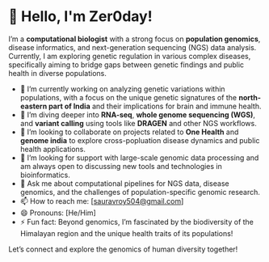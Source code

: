 # 👋 Hello, I'm Zer0day!

I’m a **computational biologist** with a strong focus on **population genomics**, disease informatics, and next-generation sequencing (NGS) data analysis. Currently, I am exploring genetic regulation in various complex diseases, specifically aiming to bridge gaps between genetic findings and public health in diverse populations.

- 🔭 I’m currently working on analyzing genetic variations within populations, with a focus on the unique genetic signatures of the **north-eastern part of India** and their implications for brain and immune health.
- 🌱 I’m diving deeper into **RNA-seq**, **whole genome sequencing (WGS)**, and **variant calling** using tools like **DRAGEN** and other NGS workflows.
- 👯 I’m looking to collaborate on projects related to **One Health** and **genome india** to explore cross-popluation disease dynamics and public health applications.
- 🤔 I’m looking for support with large-scale genomic data processing and am always open to discussing new tools and technologies in bioinformatics.
- 💬 Ask me about computational pipelines for NGS data, disease genomics, and the challenges of population-specific genomic research.
- 📫 How to reach me: [sauravroy504@gmail.com]
- 😄 Pronouns: [He/Him]
- ⚡ Fun fact: Beyond genomics, I’m fascinated by the biodiversity of the Himalayan region and the unique health traits of its populations!

Let’s connect and explore the genomics of human diversity together!

